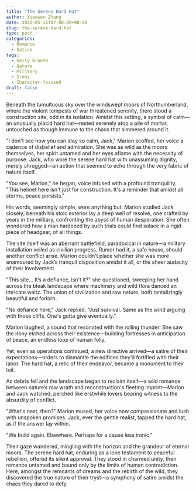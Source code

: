 ```yaml
---
title: "The Serene Hard Hat"
author: Xiaowen Zhang
date: 2022-05-11T07:00:00+08:00
slug: the-serene-hard-hat
type: post
categories:
  - Romance
  - Satire
tags:
  - Emily Brontë
  - Nature
  - Military
  - Irony
  - Character-focused
draft: false
---
```


Beneath the tumultuous sky over the windswept moors of Northumberland, where the violent tempests of war threatened serenity, there stood a construction site, odd in its isolation. Amidst this setting, a symbol of calm—an unusually placid hard hat—rested serenely atop a pile of mortar, untouched as though immune to the chaos that simmered around it.

"I don't see how you can stay so calm, Jack," Marion scoffed, her voice a cadence of disbelief and admiration. She was as wild as the moors themselves, her spirit untamed and her eyes aflame with the necessity of purpose. Jack, who wore the serene hard hat with unassuming dignity, merely shrugged—an action that seemed to echo through the very fabric of nature itself.

"You see, Marion," he began, voice infused with a profound tranquility. "This helmet here isn't just for construction. It's a reminder that amidst all storms, peace persists."

His words, seemingly simple, were anything but. Marion studied Jack closely; beneath his stoic exterior lay a deep well of resolve, one crafted by years in the military, confronting the abyss of human desperation. She often wondered how a man hardened by such trials could find solace in a rigid piece of headgear, of all things.

The site itself was an aberrant battlefield, paradoxical in nature—a military installation veiled as civilian progress. Rumor had it, a safe house, should another conflict arise. Marion couldn’t place whether she was more enamoured by Jack’s tranquil disposition amidst it all, or the sheer audacity of their involvement.

"This site... It’s a defiance, isn't it?" she questioned, sweeping her hand across the bleak landscape where machinery and wild flora danced an intricate waltz. The union of civilization and raw nature, both tantalizingly beautiful and forlorn.

"No defiance here," Jack replied. "Just survival. Same as the wind arguing with those cliffs. One's gotta give eventually."

Marion laughed, a sound that resonated with the rolling thunder. She saw the irony etched across their existence—building fortresses in anticipation of peace, an endless loop of human folly.

Yet, even as operations continued, a new directive arrived—a satire of their expectations—orders to dismantle the edifices they’d fortified with their labor. The hard hat, a relic of their endeavor, became a monument to their toil.

As debris fell and the landscape began to reclaim itself—a wild romance between nature’s raw wrath and reconstruction's fleeting imprint—Marion and Jack watched, perched like erstwhile lovers bearing witness to the absurdity of conflict.

"What's next, then?" Marion mused, her voice now compassionate and lush with unspoken promises. Jack, ever the gentle realist, tapped the hard hat, as if the answer lay within.

"We build again. Elsewhere. Perhaps for a cause less ironic."

Their gaze wandered, mingling with the horizon and the grandeur of eternal moors. The serene hard hat, enduring as a lone testament to peaceful rebellion, offered its silent approval. They stood in charmed unity, their romance untamed and bound only by the limits of human contradiction. Here, amongst the remnants of dreams and the rebirth of the wild, they discovered the true nature of their tryst—a symphony of satire amidst the chaos they dared to defy.